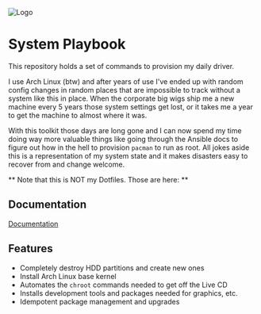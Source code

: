 
![Logo](https://dev-to-uploads.s3.amazonaws.com/uploads/articles/th5xamgrr6se0x5ro4g6.png)


# System Playbook

This repository holds a set of commands to provision my daily driver.


I use Arch Linux (btw) and after years of use I've ended up with random config changes in random places that are impossible to track without a system like this in place. When the corporate big wigs ship me a new machine every 5 years those system settings get lost, or it takes me a year to get the machine to almost where it was. 

With this toolkit those days are long gone and I can now
spend my time doing way more valuable things like going through the Ansible docs to figure out how in the hell to provision `pacman` to run 
as root. All jokes aside this is a representation of my system state and it makes disasters easy to recover from and change welcome.

** Note that this is NOT my Dotfiles. Those are here: **

## Documentation

[Documentation](https://linktodocumentation)


## Features

- Completely destroy HDD partitions and create new ones
- Install Arch Linux base kernel
- Automates the `chroot` commands needed to get off the Live CD
- Installs development tools and packages needed for graphics, etc.
- Idempotent package management and upgrades

